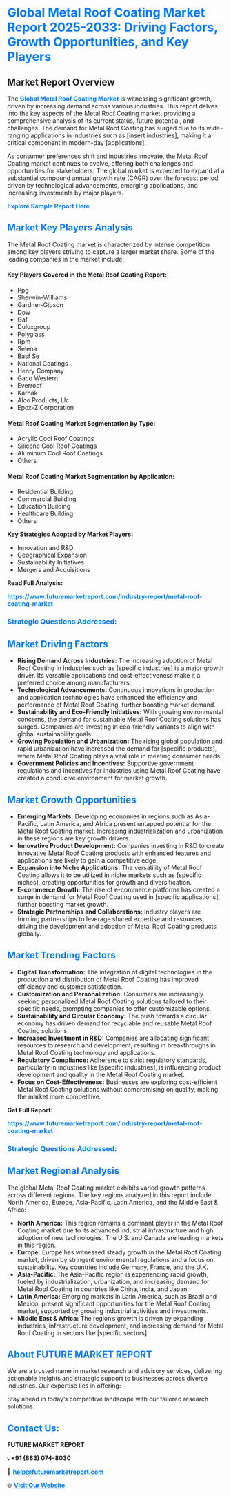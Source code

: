 <h1 style="color: #007BFF;">Global Metal Roof Coating Market Report 2025-2033: Driving Factors, Growth Opportunities, and Key Players</h1>

<section id="overview">
<h2>Market Report Overview</h2>
<p>The <a href="https://www.futuremarketreport.com/industry-report/metal-roof-coating-market" style="color: #007BFF; text-decoration: none;"><strong>Global Metal Roof Coating Market</strong></a> is witnessing significant growth, driven by increasing demand across various industries. This report delves into the key aspects of the Metal Roof Coating market, providing a comprehensive analysis of its current status, future potential, and challenges. The demand for Metal Roof Coating has surged due to its wide-ranging applications in industries such as [insert industries], making it a critical component in modern-day [applications].</p>
<p>As consumer preferences shift and industries innovate, the Metal Roof Coating market continues to evolve, offering both challenges and opportunities for stakeholders. The global market is expected to expand at a substantial compound annual growth rate (CAGR) over the forecast period, driven by technological advancements, emerging applications, and increasing investments by major players.</p>
</section>

<section id="overview">
<p><a href="https://www.futuremarketreport.com/request-sample/reportId=30775" style="color: #007BFF; text-decoration: none;"><strong>Explore Sample Report Here</strong></a></p>
</section>

<section id="key-players">
<h2 style="color: #007BFF;">Market Key Players Analysis</h2>
<p>The Metal Roof Coating market is characterized by intense competition among key players striving to capture a larger market share. Some of the leading companies in the market include:</p>
<h4>Key Players Covered in the Metal Roof Coating Report:</h4>
<ul><li>Ppg</li><li>Sherwin-Williams</li><li>Gardner-Gibson</li><li>Dow</li><li>Gaf</li><li>Duluxgroup</li><li>Polyglass</li><li>Rpm</li><li>Selena</li><li>Basf Se</li><li>National Coatings</li><li>Henry Company</li><li>Gaco Western</li><li>Everroof</li><li>Karnak</li><li>Alco Products, Llc</li><li>Epox-Z Corporation</li></ul>
<h4>Metal Roof Coating Market Segmentation by Type:</h4>
<ul><li>Acrylic Cool Roof Coatings</li><li>Silicone Cool Roof Coatings</li><li>Aluminum Cool Roof Coatings</li><li>Others</li></ul>

<h4>Metal Roof Coating Market Segmentation by Application:</h4>
<ul><li>Residential Building</li><li>Commercial Building</li><li>Education Building</li><li>Healthcare Building</li><li>Others</li></ul>
<p><strong>Key Strategies Adopted by Market Players:</strong></p>
<ul>
<li>Innovation and R&D</li>
<li>Geographical Expansion</li>
<li>Sustainability Initiatives</li>
<li>Mergers and Acquisitions</li>
</ul>
</section>

<section>
<p><strong>Read Full Analysis: </strong></p><a href="https://www.futuremarketreport.com/industry-report/metal-roof-coating-market" style="color: #007BFF; text-decoration: none;"><strong>https://www.futuremarketreport.com/industry-report/metal-roof-coating-market</strong></a>
<h3 style="color: #007BFF;">Strategic Questions Addressed:</h3>
</section>

<section id="driving-factors">
<h2 style="color: #007BFF;">Market Driving Factors</h2>
<ul>
<li><strong>Rising Demand Across Industries:</strong> The increasing adoption of Metal Roof Coating in industries such as [specific industries] is a major growth driver. Its versatile applications and cost-effectiveness make it a preferred choice among manufacturers.</li>
<li><strong>Technological Advancements:</strong> Continuous innovations in production and application technologies have enhanced the efficiency and performance of Metal Roof Coating, further boosting market demand.</li>
<li><strong>Sustainability and Eco-Friendly Initiatives:</strong> With growing environmental concerns, the demand for sustainable Metal Roof Coating solutions has surged. Companies are investing in eco-friendly variants to align with global sustainability goals.</li>
<li><strong>Growing Population and Urbanization:</strong> The rising global population and rapid urbanization have increased the demand for [specific products], where Metal Roof Coating plays a vital role in meeting consumer needs.</li>
<li><strong>Government Policies and Incentives:</strong> Supportive government regulations and incentives for industries using Metal Roof Coating have created a conducive environment for market growth.</li>
</ul>
</section>

<section id="growth-opportunities">
<h2 style="color: #007BFF;">Market Growth Opportunities</h2>
<ul>
<li><strong>Emerging Markets:</strong> Developing economies in regions such as Asia-Pacific, Latin America, and Africa present untapped potential for the Metal Roof Coating market. Increasing industrialization and urbanization in these regions are key growth drivers.</li>
<li><strong>Innovative Product Development:</strong> Companies investing in R&D to create innovative Metal Roof Coating products with enhanced features and applications are likely to gain a competitive edge.</li>
<li><strong>Expansion into Niche Applications:</strong> The versatility of Metal Roof Coating allows it to be utilized in niche markets such as [specific niches], creating opportunities for growth and diversification.</li>
<li><strong>E-commerce Growth:</strong> The rise of e-commerce platforms has created a surge in demand for Metal Roof Coating used in [specific applications], further boosting market growth.</li>
<li><strong>Strategic Partnerships and Collaborations:</strong> Industry players are forming partnerships to leverage shared expertise and resources, driving the development and adoption of Metal Roof Coating products globally.</li>
</ul>
</section>

<section id="trending-factors">
<h2 style="color: #007BFF;">Market Trending Factors</h2>
<ul>
<li><strong>Digital Transformation:</strong> The integration of digital technologies in the production and distribution of Metal Roof Coating has improved efficiency and customer satisfaction.</li>
<li><strong>Customization and Personalization:</strong> Consumers are increasingly seeking personalized Metal Roof Coating solutions tailored to their specific needs, prompting companies to offer customizable options.</li>
<li><strong>Sustainability and Circular Economy:</strong> The push towards a circular economy has driven demand for recyclable and reusable Metal Roof Coating solutions.</li>
<li><strong>Increased Investment in R&D:</strong> Companies are allocating significant resources to research and development, resulting in breakthroughs in Metal Roof Coating technology and applications.</li>
<li><strong>Regulatory Compliance:</strong> Adherence to strict regulatory standards, particularly in industries like [specific industries], is influencing product development and quality in the Metal Roof Coating market.</li>
<li><strong>Focus on Cost-Effectiveness:</strong> Businesses are exploring cost-efficient Metal Roof Coating solutions without compromising on quality, making the market more competitive.</li>
</ul>
</section>

<section>
<p><strong>Get Full Report: </strong></p><a href="https://www.futuremarketreport.com/industry-report/metal-roof-coating-market" style="color: #007BFF; text-decoration: none;"><strong>https://www.futuremarketreport.com/industry-report/metal-roof-coating-market</strong></a>
<h3 style="color: #007BFF;">Strategic Questions Addressed:</h3>
</section>


<section id="regional-analysis">
<h2 style="color: #007BFF;">Market Regional Analysis</h2>
<p>The global Metal Roof Coating market exhibits varied growth patterns across different regions. The key regions analyzed in this report include North America, Europe, Asia-Pacific, Latin America, and the Middle East & Africa:</p>
<ul>
<li><strong>North America:</strong> This region remains a dominant player in the Metal Roof Coating market due to its advanced industrial infrastructure and high adoption of new technologies. The U.S. and Canada are leading markets in this region.</li>
<li><strong>Europe:</strong> Europe has witnessed steady growth in the Metal Roof Coating market, driven by stringent environmental regulations and a focus on sustainability. Key countries include Germany, France, and the U.K.</li>
<li><strong>Asia-Pacific:</strong> The Asia-Pacific region is experiencing rapid growth, fueled by industrialization, urbanization, and increasing demand for Metal Roof Coating in countries like China, India, and Japan.</li>
<li><strong>Latin America:</strong> Emerging markets in Latin America, such as Brazil and Mexico, present significant opportunities for the Metal Roof Coating market, supported by growing industrial activities and investments.</li>
<li><strong>Middle East & Africa:</strong> The region’s growth is driven by expanding industries, infrastructure development, and increasing demand for Metal Roof Coating in sectors like [specific sectors].</li>
</ul>
</section>

<footer>
<h2 style="color: #007BFF;">About FUTURE MARKET REPORT</h2>
<p>We are a trusted name in market research and advisory services, delivering actionable insights and strategic support to businesses across diverse industries. Our expertise lies in offering:</p>

<p>Stay ahead in today’s competitive landscape with our tailored research solutions.</p>

<h2 style="color: #007BFF;">Contact Us:</h2>
<p><strong>FUTURE MARKET REPORT</strong></p>
<p>📞 <strong>+91 (883) 074-8030</strong></p>
<p>📧 <strong><a href="mailto:help@futuremarketreport.com" style="color: #007BFF;">help@futuremarketreport.com</a></strong></p>
<p>🌐 <strong><a href="https://www.futuremarketreport.com/" style="color: #007BFF;">Visit Our Website</a></strong></p>
</footer>
